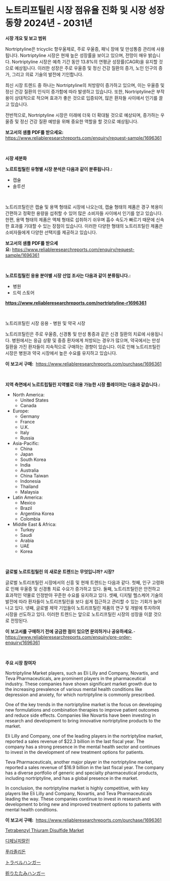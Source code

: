 <p><h1>노트리프틸린 시장 점유율 진화 및 시장 성장 동향 2024년 - 2031년</h1></p><p><strong>시장 개요 및 보고 범위</strong></p>
<p><p>Nortriptyline은 tricyclic 항우울제로, 주로 우울증, 패닉 장애 및 만성통증 관리에 사용됩니다. Nortriptyline 시장은 현재 높은 성장률을 보이고 있으며, 전망이 매우 밝습니다. Nortriptyline 시장은 예측 기간 동안 13.8%의 연평균 성장률(CAGR)을 유지할 것으로 예상됩니다. 이러한 성장은 주로 우울증 및 정신 건강 질환의 증가, 노인 인구의 증가, 그리고 의료 기술의 발전에 기인합니다.</p><p>최신 시장 트렌드 중 하나는 Nortriptyline의 처방량이 증가하고 있으며, 이는 우울증 및 정신 건강 질환의 인식이 증가함에 따라 발생하고 있습니다. 또한, Nortriptyline은 부작용이 상대적으로 적으며 효과가 좋은 것으로 입증되어, 많은 환자들 사이에서 인기를 끌고 있습니다.</p><p>전반적으로, Nortriptyline 시장은 미래에 더욱 더 확대될 것으로 예상되며, 증가하는 우울증 및 정신 건강 질환 예방을 위해 중요한 역할을 할 것으로 예상됩니다.</p></p>
<p><strong>보고서의 샘플 PDF를 받으세요:</strong> <a href="https://www.reliableresearchreports.com/enquiry/request-sample/1696361">https://www.reliableresearchreports.com/enquiry/request-sample/1696361</a></p>
<p>&nbsp;</p>
<p><strong>시장 세분화</strong></p>
<p><strong>노르트립틸린 유형별 시장 분석은 다음과 같이 분류됩니다.:</strong></p>
<p><ul><li>캡슐</li><li>솔루션</li></ul></p>
<p>&nbsp;</p>
<p><p>노트리프틸린은 캡슐 및 용액 형태로 시장에 나오는데, 캡슐 형태의 제품은 경구 복용이 간편하고 정확한 용량을 섭취할 수 있어 많은 소비자들 사이에서 인기를 얻고 있습니다. 한편, 용액 형태의 제품은 액체 형태로 섭취하기 쉬우며 흡수 속도가 빠르기 때문에 신속한 효과를 기대할 수 있는 장점이 있습니다. 이러한 다양한 형태의 노트리프틸린 제품은 소비자들에게 다양한 선택지를 제공하고 있습니다.</p></p>
<p><strong>보고서의 샘플 PDF를 받으세요:</strong>&nbsp;<a href="https://www.reliableresearchreports.com/enquiry/request-sample/1696361">https://www.reliableresearchreports.com/enquiry/request-sample/1696361</a></p>
<p>&nbsp;</p>
<p><strong> 노르트립틸린 응용 분야별 시장 산업 조사는 다음과 같이 분류됩니다.:</strong></p>
<p><ul><li>병원</li><li>드럭 스토어</li></ul></p>
<p><strong><a href="https://www.reliableresearchreports.com/nortriptyline-r1696361">https://www.reliableresearchreports.com/nortriptyline-r1696361</a></strong></p>
<p>&nbsp;</p>
<p><p>노트리프틸린 시장 응용 - 병원 및 약국 시장</p><p>노트리프틸린은 주로 우울증, 신경통 및 만성 통증과 같은 신경 질환의 치료에 사용됩니다. 병원에서는 응급 상황 및 중증 환자에게 처방되는 경우가 많으며, 약국에서는 만성 질환을 가진 환자들이 지속적으로 구매하는 경향이 있습니다. 이로 인해 노트리프틸린 시장은 병원과 약국 시장에서 높은 수요를 유지하고 있습니다.</p></p>
<p><strong>이 보고서 구매:</strong>&nbsp; <a href="https://www.reliableresearchreports.com/purchase/1696361">https://www.reliableresearchreports.com/purchase/1696361</a></p>
<p>&nbsp;</p>
<p><strong>지역 측면에서 노르트립틸린 지역별로 이용 가능한 시장 플레이어는 다음과 같습니다.:</strong></p>
<p><ul>
    <li>
        North America:
        <ul>
            <li>United States</li>
            <li>Canada</li>
        </ul>
    </li>
    <li>
        Europe:
        <ul>
            <li>Germany</li>
            <li>France</li>
            <li>U.K.</li>
            <li>Italy</li>
            <li>Russia</li>
        </ul>
    </li>
    <li>
        Asia-Pacific:
        <ul>
            <li>China</li>
            <li>Japan</li>
            <li>South Korea</li>
            <li>India</li>
            <li>Australia</li>
            <li>China Taiwan</li>
            <li>Indonesia</li>
            <li>Thailand</li>
            <li>Malaysia</li>
        </ul>
    </li>
    <li>
        Latin America:
        <ul>
            <li>Mexico</li>
            <li>Brazil</li>
            <li>Argentina Korea</li>
            <li>Colombia</li>
        </ul>
    </li>
    <li>
        Middle East & Africa:
        <ul>
            <li>Turkey</li>
            <li>Saudi</li>
            <li>Arabia</li>
            <li>UAE</li>
            <li>Korea</li>
        </ul>
    </li>
    </ul></p>
<p>&nbsp;</p>
<p><strong>글로벌 노르트립틸린 의 새로운 트렌드는 무엇입니까? 시장?</strong></p>
<p><p>글로벌 노트리프틸린 시장에서의 신흥 및 현재 트렌드는 다음과 같다. 첫째, 인구 고령화로 인해 우울증 및 신경통 치료 수요가 증가하고 있다. 둘째, 노트리프틸린은 안전하고 효과적인 약물로 인정받아 꾸준한 수요를 유지하고 있다. 셋째, 디지털 헬스케어 기술의 발전에 따라 환자들이 노트리프틸린을 보다 쉽게 접근하고 관리할 수 있는 기회가 늘어나고 있다. 넷째, 글로벌 제약 기업들이 노트리프틸린 제품의 연구 및 개발에 투자하여 시장을 선도하고 있다. 이러한 트렌드는 앞으로 노트리프틸린 시장의 성장을 이끌 것으로 전망된다.</p></p>
<p><strong>이 보고서를 구매하기 전에 궁금한 점이 있으면 문의하거나 공유하세요.</strong>- <a href="https://www.reliableresearchreports.com/enquiry/pre-order-enquiry/1696361">https://www.reliableresearchreports.com/enquiry/pre-order-enquiry/1696361</a></p>
<p>&nbsp;</p>
<p><strong>주요 시장 참여자</strong></p>
<p><p>Nortriptyline Market players, such as Eli Lilly and Company, Novartis, and Teva Pharmaceuticals, are prominent players in the pharmaceutical industry. These companies have shown significant market growth due to the increasing prevalence of various mental health conditions like depression and anxiety, for which nortriptyline is commonly prescribed. </p><p>One of the key trends in the nortriptyline market is the focus on developing new formulations and combination therapies to improve patient outcomes and reduce side effects. Companies like Novartis have been investing in research and development to bring innovative nortriptyline products to the market.</p><p>Eli Lilly and Company, one of the leading players in the nortriptyline market, reported a sales revenue of $22.3 billion in the last fiscal year. The company has a strong presence in the mental health sector and continues to invest in the development of new treatment options for patients.</p><p>Teva Pharmaceuticals, another major player in the nortriptyline market, reported a sales revenue of $16.9 billion in the last fiscal year. The company has a diverse portfolio of generic and specialty pharmaceutical products, including nortriptyline, and has a global presence in the market.</p><p>In conclusion, the nortriptyline market is highly competitive, with key players like Eli Lilly and Company, Novartis, and Teva Pharmaceuticals leading the way. These companies continue to invest in research and development to bring new and improved treatment options to patients with mental health conditions.</p></p>
<p><strong>이 보고서 구매:</strong>&nbsp;&nbsp;<a href="https://www.reliableresearchreports.com/purchase/1696361">https://www.reliableresearchreports.com/purchase/1696361</a></p>
<p><p><a href="https://issuu.com/reportprime-2/docs/tetrabenzyl-thiuram-disulfide-market-size-2030.ppt">Tetrabenzyl Thiuram Disulfide Market</a></p><p><a href="https://github.com/Hubertstyenger6685/Market-Research-Report-List-1/blob/main/612706220156.md">디페닐피랄린</a></p><p><a href="https://github.com/hxzi07639916/Market-Research-Report-List-1/blob/main/674675020155.md">푸라졸리돈</a></p><p><a href="https://github.com/dadanedu33/Market-Research-Report-List-1/blob/main/839020521942.md">トラベルハンガー</a></p><p><a href="https://github.com/ihabdkwlxs948/Market-Research-Report-List-1/blob/main/866586421941.md">折りたたみハンガー</a></p></p>